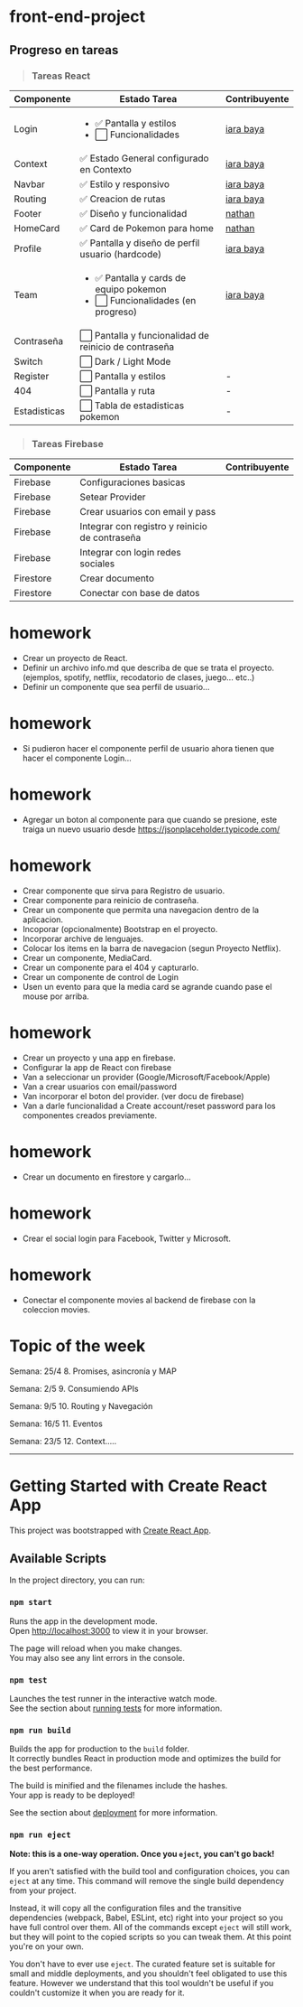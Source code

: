 # front-end-project

## Progreso en tareas
> ### Tareas React
| Componente  | Estado Tarea | Contribuyente |
| ------------- | ------------- | ---------------- |
| Login        |  <ul><li> ✅ Pantalla y estilos</li> <li> ⬜️ Funcionalidades</li></ul> |  [iara baya](https://github.com/iarabaya) 
| Context      |  ✅ Estado General configurado en Contexto  | [iara baya](https://github.com/iarabaya) 
| Navbar       |  ✅ Estilo y responsivo  | [iara baya](https://github.com/iarabaya) 
| Routing      |  ✅ Creacion de rutas | [iara baya](https://github.com/iarabaya) 
| Footer       |  ✅ Diseño y funcionalidad  | [nathan](https://github.com/qjonathan999)
| HomeCard     |  ✅ Card de Pokemon para home  | [nathan](https://github.com/qjonathan999)
| Profile      |   ✅ Pantalla y diseño de perfil usuario (hardcode)  | [iara baya](https://github.com/iarabaya)
| Team         |   <ul><li> ✅ Pantalla y cards de equipo pokemon </li> <li> ⬜️ Funcionalidades (en progreso) </li></ul> | [iara baya](https://github.com/iarabaya)
| Contraseña   |   ⬜️ Pantalla y funcionalidad de reinicio de contraseña | 
| Switch       |   ⬜️ Dark / Light Mode  | 
| Register     |  ⬜️ Pantalla y estilos  | -
| 404          |  ⬜️ Pantalla y ruta | -
| Estadisticas |  ⬜️ Tabla de estadisticas pokemon | -

> ### Tareas Firebase
| Componente  | Estado Tarea | Contribuyente |
| ------------- | ------------- | ---------------- |
| Firebase | Configuraciones basicas |  |
| Firebase | Setear Provider |  |
| Firebase | Crear usuarios con email y pass |  |
| Firebase | Integrar con registro y reinicio de contraseña |  |
| Firebase | Integrar con login redes sociales |  |
| Firestore | Crear documento |  |
| Firestore | Conectar con base de datos |  |
# homework

* Crear un proyecto de React.
* Definir un archivo info.md que describa de que se trata el proyecto.  (ejemplos, spotify, netflix, recodatorio de clases, juego... etc..)
* Definir un componente que sea perfil de usuario... 


# homework

* Si pudieron hacer el componente perfil de usuario ahora tienen que hacer el componente Login...

# homework

* Agregar un boton al componente para que cuando se presione, este traiga un nuevo usuario desde https://jsonplaceholder.typicode.com/
# homework

* Crear componente que sirva para Registro de usuario.
* Crear componente para reinicio de contraseña.
* Crear un componente que permita una navegacion dentro de la aplicacion.
* Incoporar (opcionalmente) Bootstrap en el proyecto.
* Incorporar archive de lenguajes.
* Colocar los items en la barra de navegacion (segun Proyecto Netflix).
* Crear un componente, MediaCard.
* Crear un componente para el 404 y capturarlo.
* Crear un componente de control de Login
* Usen un evento para que la media card se agrande cuando pase el mouse por arriba.

# homework

* Crear un proyecto y una app en firebase.
* Configurar la app de React con firebase
* Van a seleccionar un provider (Google/Microsoft/Facebook/Apple)
* Van a crear usuarios con email/password
* Van incorporar el boton del provider. (ver docu de firebase)
* Van a darle funcionalidad a Create account/reset password para los componentes creados previamente.
# homework

* Crear un documento en firestore y cargarlo...

# homework

* Crear el social login para Facebook, Twitter y Microsoft.
# homework

* Conectar el componente movies al backend de firebase con la coleccion movies.



# Topic of the week

Semana: 25/4 8. Promises, asincronía y MAP

Semana: 2/5 9. Consumiendo APIs

Semana: 9/5 10. Routing y Navegación

Semana: 16/5 11. Eventos

Semana: 23/5 12. Context…..

---

# Getting Started with Create React App

This project was bootstrapped with [Create React App](https://github.com/facebook/create-react-app).

## Available Scripts

In the project directory, you can run:

### `npm start`

Runs the app in the development mode.\
Open [http://localhost:3000](http://localhost:3000) to view it in your browser.

The page will reload when you make changes.\
You may also see any lint errors in the console.

### `npm test`

Launches the test runner in the interactive watch mode.\
See the section about [running tests](https://facebook.github.io/create-react-app/docs/running-tests) for more information.

### `npm run build`

Builds the app for production to the `build` folder.\
It correctly bundles React in production mode and optimizes the build for the best performance.

The build is minified and the filenames include the hashes.\
Your app is ready to be deployed!

See the section about [deployment](https://facebook.github.io/create-react-app/docs/deployment) for more information.

### `npm run eject`

**Note: this is a one-way operation. Once you `eject`, you can't go back!**

If you aren't satisfied with the build tool and configuration choices, you can `eject` at any time. This command will remove the single build dependency from your project.

Instead, it will copy all the configuration files and the transitive dependencies (webpack, Babel, ESLint, etc) right into your project so you have full control over them. All of the commands except `eject` will still work, but they will point to the copied scripts so you can tweak them. At this point you're on your own.

You don't have to ever use `eject`. The curated feature set is suitable for small and middle deployments, and you shouldn't feel obligated to use this feature. However we understand that this tool wouldn't be useful if you couldn't customize it when you are ready for it.

